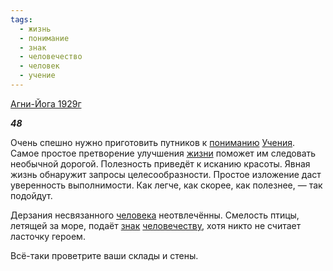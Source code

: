 ```yaml
---
tags:
  - жизнь
  - понимание
  - знак
  - человечество
  - человек
  - учение
---
```

[Агни-Йога 1929г](https://127.0.0.1:4002/agni/1929)

___48___

Очень спешно нужно приготовить путников к [пониманию](../../../tags/#понимание) [Учения](../../../tags/#учение). Самое простое претворение улучшения [жизни](../../../tags/#жизнь) поможет им следовать необычной дорогой. Полезность приведёт к исканию красоты. Явная жизнь обнаружит запросы целесообразности. Простое изложение даст уверенность выполнимости. Как легче, как скорее, как полезнее, — так подойдут.   

Дерзания несвязанного [человека](../../../tags/#человек) неотвлечённы. Смелость птицы, летящей за море, подаёт [знак](../../../tags/#знак) [человечеству](../../../tags/#человечество), хотя никто не считает ласточку героем.   

Всё-таки проветрите ваши склады и стены.